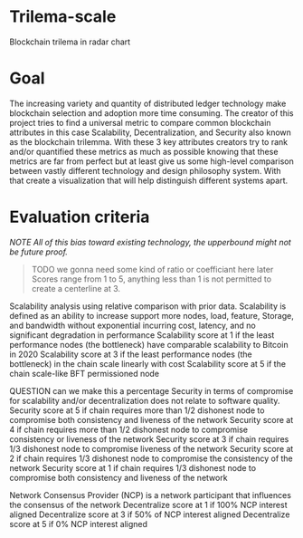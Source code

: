 # Trilema-scale

Blockchain trilema in radar chart

# Goal

The increasing variety and quantity of distributed ledger technology make blockchain selection and adoption more time consuming.
The creator of this project tries to find a universal metric to compare common blockchain attributes in this case Scalability, Decentralization, and Security also known as the blockchain trilemma.
With these 3 key attributes creators try to rank and/or quantified these metrics as much as possible knowing that these metrics are far from perfect but at least give us some high-level comparison between vastly different technology and design philosophy system. 
With that create a visualization that will help distinguish different systems apart.

# Evaluation criteria

*NOTE All of this bias toward existing technology, the upperbound might not be future proof.*
>TODO we gonna need some kind of ratio or coefficiant here later
Scores range from 1 to 5, anything less than 1 is not permitted to create a centerline at 3.

Scalability analysis using relative comparison with prior data.
Scalability is defined as an ability to increase support more nodes, load, feature, Storage, and bandwidth without exponential incurring cost, latency, and no significant degradation in performance
Scalability score at 1 if the least performance nodes (the bottleneck)  have comparable scalability to Bitcoin in 2020
Scalability score at 3 if the least performance nodes (the bottleneck) in the chain scale linearly with cost
Scalability score at 5 if the chain scale-like BFT permissioned node

QUESTION can we make this a percentage
Security in terms of compromise for scalability and/or decentralization does not relate to software quality.
Security score at 5 if chain requires more than 1/2 dishonest node to compromise both consistency and liveness of the network
Security score at 4 if chain requires more than 1/2 dishonest node to compromise consistency or liveness of the network
Security score at 3 if chain requires 1/3 dishonest node to compromise liveness of the network
Security score at 2 if chain requires 1/3 dishonest node to compromise the consistency of the network
Security score at 1 if chain requires 1/3 dishonest node to compromise both consistency and liveness of the network

Network Consensus Provider (NCP) is a network participant that influences the consensus of the network
Decentralize score at 1 if 100% NCP interest aligned
Decentralize score at 3 if 50% of NCP interest aligned
Decentralize score at 5 if 0% NCP interest aligned